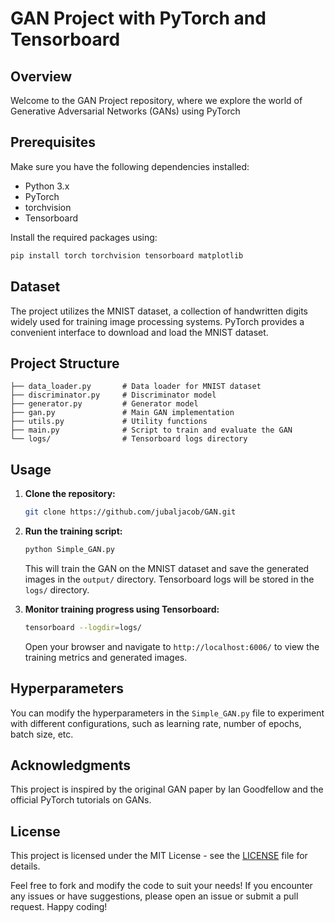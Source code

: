 # GAN Project with PyTorch and Tensorboard

## Overview

Welcome to the GAN Project repository, where we explore the world of Generative Adversarial Networks (GANs) using PyTorch 

## Prerequisites

Make sure you have the following dependencies installed:

- Python 3.x
- PyTorch
- torchvision
- Tensorboard

Install the required packages using:

```bash
pip install torch torchvision tensorboard matplotlib
```

## Dataset

The project utilizes the MNIST dataset, a collection of handwritten digits widely used for training image processing systems. PyTorch provides a convenient interface to download and load the MNIST dataset.

## Project Structure

```
├── data_loader.py       # Data loader for MNIST dataset
├── discriminator.py     # Discriminator model
├── generator.py         # Generator model
├── gan.py               # Main GAN implementation
├── utils.py             # Utility functions
├── main.py              # Script to train and evaluate the GAN
└── logs/                # Tensorboard logs directory
```

## Usage

1. **Clone the repository:**

   ```bash
   git clone https://github.com/jubaljacob/GAN.git
   ```

2. **Run the training script:**

   ```bash
   python Simple_GAN.py
   ```

   This will train the GAN on the MNIST dataset and save the generated images in the `output/` directory. Tensorboard logs will be stored in the `logs/` directory.

3. **Monitor training progress using Tensorboard:**

   ```bash
   tensorboard --logdir=logs/
   ```

   Open your browser and navigate to `http://localhost:6006/` to view the training metrics and generated images.

## Hyperparameters

You can modify the hyperparameters in the `Simple_GAN.py` file to experiment with different configurations, such as learning rate, number of epochs, batch size, etc.

## Acknowledgments

This project is inspired by the original GAN paper by Ian Goodfellow and the official PyTorch tutorials on GANs.

## License

This project is licensed under the MIT License - see the [LICENSE](LICENSE) file for details.

Feel free to fork and modify the code to suit your needs! If you encounter any issues or have suggestions, please open an issue or submit a pull request. Happy coding!
